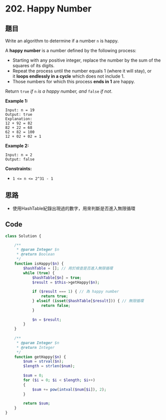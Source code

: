 # 202. Happy Number

## 題目

Write an algorithm to determine if a number `n` is happy.

A **happy number** is a number defined by the following process:

- Starting with any positive integer, replace the number by the sum of the squares of its digits.
- Repeat the process until the number equals 1 (where it will stay), or it **loops endlessly in a cycle** which does not include 1.
- Those numbers for which this process **ends in 1** are happy.

Return `true` *if* `n` *is a happy number, and* `false` *if not*.

**Example 1:**

```
Input: n = 19
Output: true
Explanation:
12 + 92 = 82
82 + 22 = 68
62 + 82 = 100
12 + 02 + 02 = 1

```

**Example 2:**

```
Input: n = 2
Output: false

```

**Constraints:**

- `1 <= n <= 2^31 - 1`

## 思路

- 使用HashTable紀錄出現過的數字，用來判斷是否進入無限循環

## Code

```php
class Solution {

    /**
     * @param Integer $n
     * @return Boolean
     */
    function isHappy($n) {
        $hashTable = []; // 用於檢查是否進入無限循環
        while (true) {
            $hashTable[$n] = true;
            $result = $this->getHappy($n);
            
            if ($result === 1) { // 為 happy number
                return true;
            } elseif (isset($hashTable[$result])) { // 無限循環
                return false;
            }
            
            $n = $result;
        }
    }
    
    /**
     * @param Integer $n
     * @return Integer
     */
    function getHappy($n) {
        $num = strval($n);
        $length = strlen($num);
        
        $sum = 0;
        for ($i = 0; $i < $length; $i++) 
        {
            $sum += pow(intval($num[$i]), 2);
        }
        
        return $sum;
    }
}
```